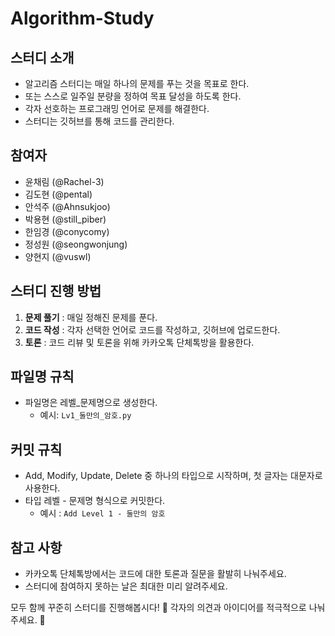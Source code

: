 # Algorithm-Study


## 스터디 소개
- 알고리즘 스터디는 매일 하나의 문제를 푸는 것을 목표로 한다.
- 또는 스스로 일주일 분량을 정하여 목표 달성을 하도록 한다. 
- 각자 선호하는 프로그래밍 언어로 문제를 해결한다.
- 스터디는 깃허브를 통해 코드를 관리한다.


## 참여자
- 윤채림 (@Rachel-3)
- 김도현 (@pental)
- 안석주 (@Ahnsukjoo)
- 박용현 (@still_piber)
- 한임경 (@conycomy)
- 정성원 (@seongwonjung)
- 양현지 (@vuswl)


## 스터디 진행 방법
1. **문제 풀기** : 매일 정해진 문제를 푼다.
2. **코드 작성** : 각자 선택한 언어로 코드를 작성하고, 깃허브에 업로드한다.
3. **토론** : 코드 리뷰 및 토론을 위해 카카오톡 단체톡방을 활용한다.


## 파일명 규칙
- 파일명은 레벨_문제명으로 생성한다.
  - 예시: `Lv1_둘만의_암호.py`


## 커밋 규칙
- Add, Modify, Update, Delete 중 하나의 타입으로 시작하며, 첫 글자는 대문자로 사용한다.
- 타입 레벨 - 문제명 형식으로 커밋한다.
  - 예시 : `Add Level 1 - 둘만의 암호`


## 참고 사항
- 카카오톡 단체톡방에서는 코드에 대한 토론과 질문을 활발히 나눠주세요.
- 스터디에 참여하지 못하는 날은 최대한 미리 알려주세요.


모두 함께 꾸준히 스터디를 진행해봅시다! 🚀
각자의 의견과 아이디어를 적극적으로 나눠주세요. 💪